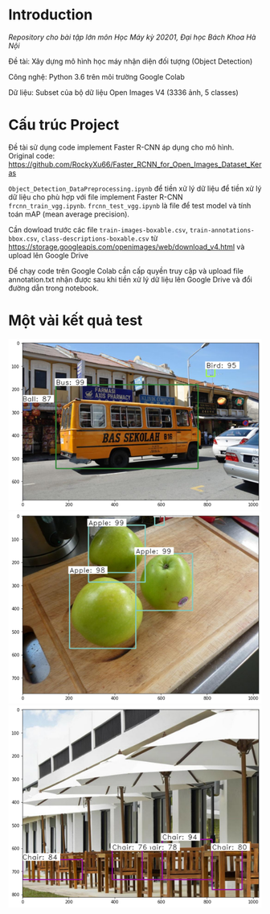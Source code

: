 # Introduction
<i>Repository cho bài tập lớn môn Học Máy kỳ 20201, Đại học Bách Khoa Hà Nội</i> 

Đề tài: Xây dựng mô hình học máy nhận diện đối tượng (Object Detection)

Công nghệ: Python 3.6 trên môi trường Google Colab

Dữ liệu: Subset của bộ dữ liệu Open Images V4 (3336 ảnh, 5 classes)

# Cấu trúc Project

Đề tài sử dụng code implement Faster R-CNN áp dụng cho mô hình. Original code: https://github.com/RockyXu66/Faster_RCNN_for_Open_Images_Dataset_Keras

<code>Object_Detection_DataPreprocessing.ipynb</code> để tiền xử lý dữ liệu để tiền xử lý dữ liệu cho phù hợp với file implement Faster R-CNN <code>frcnn_train_vgg.ipynb</code>. <code>frcnn_test_vgg.ipynb</code> là file để test model và tính toán mAP (mean average precision). 

Cần dowload trước các file <code>train-images-boxable.csv</code>, <code>train-annotations-bbox.csv</code>, <code>class-descriptions-boxable.csv</code> từ https://storage.googleapis.com/openimages/web/download_v4.html và upload lên Google Drive

Để chạy code trên Google Colab cần cấp quyền truy cập và upload file annotation.txt nhận được sau khi tiền xử lý dữ liệu lên Google Drive và đổi đường dẫn trong notebook.

# Một vài kết quả test
<img src="Test%20Images/good%20result%201.png" /> 
<img src="Test%20Images/good%20result%202.png" />
<img src="Test%20Images/normal%20result%202.png" />
